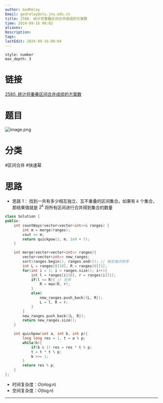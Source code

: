 ```yaml
---
author: GedRelay
Email: gedrelay@stu.jnu.edu.cn
title: 2580. 统计将重叠区间合并成组的方案数
time: 2024-09-16 00:02
aliases: 
Description: 
tags: 
lastEdit: 2024-09-16-00:04
---
```


```toc
style: number
max_depth: 3
```

# 链接
[2580. 统计将重叠区间合并成组的方案数](https://leetcode.cn/problems/count-ways-to-group-overlapping-ranges/) 

# 题目
![image.png](https://ged-pic-bed.oss-cn-guangzhou.aliyuncs.com/img/202409160003009.png)


# 分类
#区间合并 #快速幂 

# 思路
- 思路 1：
找到一共有多少相互独立、互不重叠的区间集合。如果有 $k$ 个集合，那结果值就是 $2^k$ 
将所有区间进行合并得到集合的数量


```cpp
class Solution {
public:
    int countWays(vector<vector<int>>& ranges) {
        int m = merge(ranges);
        cout << m;
        return quickpow(2, m, 1e9 + 7);
    }

    int merge(vector<vector<int>> ranges){
        vector<vector<int>> new_ranges;
        sort(ranges.begin(), ranges.end()); // 按左端点排序
        int L = ranges[0][0], R = ranges[0][1];
        for(int i = 1; i < ranges.size(); i++){
            int l = ranges[i][0], r = ranges[i][1];
            if(l <= R){ // 合并
                R = max(R, r);
            }
            else{
                new_ranges.push_back({L, R});
                L = l, R = r;
            }
        }
        new_ranges.push_back({L, R});
        return new_ranges.size();
    }

    int quickpow(int a, int b, int p){
        long long res = 1, t = a % p;
        while(b){
            if(b & 1) res = res * t % p;
            t = t * t % p;
            b >>= 1;
        }
        return res % p;
    }
};
```


- 时间复杂度：${O\left( n\log n \right)  }$ 
- 空间复杂度：${O\left( \log n \right)  }$ 


---

